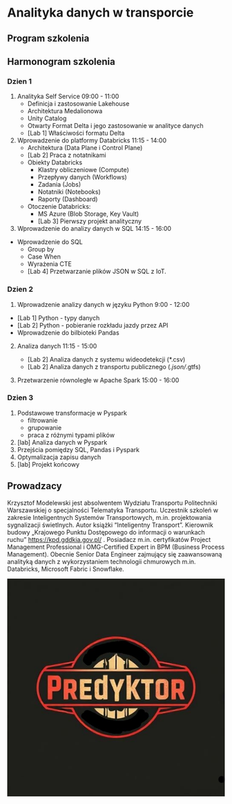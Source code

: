 # Analityka danych w transporcie


## Program szkolenia

## Harmonogram szkolenia

### Dzien 1
1. Analityka Self Service 09:00 - 11:00
    - Definicja i zastosowanie Lakehouse 
    - Architektura Medalionowa 
    - Unity Catalog
    - Otwarty Format Delta i jego zastosowanie w analityce danych
    - [Lab 1] Właściwości formatu Delta
2. Wprowadzenie do platformy Databricks 11:15 - 14:00
   - Architektura (Data Plane i Control Plane)
   - [Lab 2] Praca z notatnikami
   - Obiekty Databricks
     - Klastry obliczeniowe (Compute)
     - Przepływy danych (Workflows)
     - Zadania (Jobs)
     - Notatniki (Notebooks)
     - Raporty (Dashboard)
   - Otoczenie Databricks:
     - MS Azure (Blob Storage, Key Vault)
     - [Lab 3] Pierwszy projekt analityczny
3. Wprowadzenie do analizy danych w SQL 14:15 - 16:00
  - Wprowadzenie do SQL
    - Group by
    - Case When
    - Wyrażenia CTE
    - [Lab 4] Przetwarzanie plików JSON w SQL z IoT.

### Dzien 2
1. Wprowadzenie analizy danych w języku Python 9:00 - 12:00
  - [Lab 1] Python - typy danych
  - [Lab 2] Python - pobieranie rozkładu jazdy przez API
  - Wprowadzenie do bilbioteki Pandas

2. Analiza danych 11:15 - 15:00
    - [Lab 2] Analiza danych z systemu wideodetekcji (*.csv)
    - [Lab 2] Analiza danych z transportu publicznego (*.json/*.gtfs)

3. Przetwarzenie równoległe w Apache Spark 15:00 - 16:00



### Dzien 3
1. Podstawowe transformacje w Pyspark
   - filtrowanie
   - grupowanie
   - praca z różnymi typami plików
2. [lab] Analiza danych w Pyspark
3. Przejścia pomiędzy SQL, Pandas i Pyspark
3. Optymalizacja zapisu danych
4. [lab] Projekt końcowy




## Prowadzacy

Krzysztof Modelewski jest absolwentem Wydziału Transportu Politechniki Warszawskiej o specjalności Telematyka Transportu. Uczestnik szkoleń
w zakresie Inteligentnych Systemów Transportowych, m.in. projektowania sygnalizacji świetlnych. Autor książki “Inteligentny Transport”. Kierownik
budowy „Krajowego Punktu Dostępowego do informacji o warunkach ruchu” https://kpd.gddkia.gov.pl/ . Posiadacz m.in. certyfikatów Project Management Professional 
i OMG-Certified Expert in BPM (Business Process Management). Obecnie Senior Data Engineer zajmujący się zaawansowaną analityką danych z wykorzystaniem 
technologii chmurowych m.in. Databricks, Microsoft Fabric i Snowflake.

![Predytktor](predyktor.jpg)


   